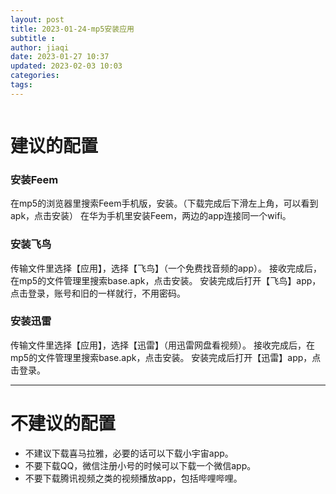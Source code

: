 ```yaml
---
layout: post
title: 2023-01-24-mp5安装应用
subtitle :
author: jiaqi
date: 2023-01-27 10:37
updated: 2023-02-03 10:03
categories: 
tags:
---
```

```toc
```

# 建议的配置
### 安装Feem
在mp5的浏览器里搜索Feem手机版，安装。（下载完成后下滑左上角，可以看到apk，点击安装）
在华为手机里安装Feem，两边的app连接同一个wifi。
### 安装飞鸟
传输文件里选择【应用】，选择【飞鸟】（一个免费找音频的app）。
接收完成后，在mp5的文件管理里搜索base.apk，点击安装。
安装完成后打开【飞鸟】app，点击登录，账号和旧的一样就行，不用密码。
### 安装迅雷
传输文件里选择【应用】，选择【迅雷】（用迅雷网盘看视频）。
接收完成后，在mp5的文件管理里搜索base.apk，点击安装。
安装完成后打开【迅雷】app，点击登录。
****
# 不建议的配置
- 不建议下载喜马拉雅，必要的话可以下载小宇宙app。
- 不要下载QQ，微信注册小号的时候可以下载一个微信app。
- 不要下载腾讯视频之类的视频播放app，包括哔哩哔哩。